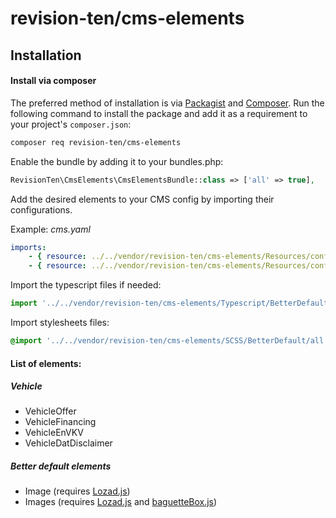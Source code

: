 # revision-ten/cms-elements

## Installation

#### Install via composer

The preferred method of installation is via [Packagist][] and [Composer][]. Run the following command to install the package and add it as a requirement to your project's `composer.json`:

```bash
composer req revision-ten/cms-elements
```

Enable the bundle by adding it to your bundles.php:
```PHP
RevisionTen\CmsElements\CmsElementsBundle::class => ['all' => true],
```

Add the desired elements to your CMS config by importing their configurations.

Example:
*cms.yaml*
```yaml
imports:
    - { resource: ../../vendor/revision-ten/cms-elements/Resources/config/vehicle/vehicle_offer.yaml }
    - { resource: ../../vendor/revision-ten/cms-elements/Resources/config/better_default/all.yaml }
```

Import the typescript files if needed:
```typescript
import '../../vendor/revision-ten/cms-elements/Typescript/BetterDefault/all';
```

Import stylesheets files:
```scss
@import '../../vendor/revision-ten/cms-elements/SCSS/BetterDefault/all';
```

#### List of elements:

##### Vehicle
- VehicleOffer
- VehicleFinancing
- VehicleEnVKV
- VehicleDatDisclaimer

##### Better default elements
- Image (requires [Lozad.js][])
- Images (requires [Lozad.js][] and [baguetteBox.js][])


[Lozad.js]: https://github.com/ApoorvSaxena/lozad.js
[baguetteBox.js]: https://github.com/feimosi/baguetteBox.js
[packagist]: https://packagist.org/packages/revision-ten/cms-elements
[composer]: http://getcomposer.org/
